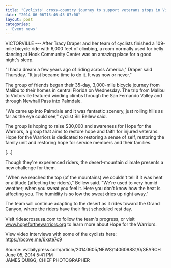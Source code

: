 ```yaml
---
title: "Cyclists' cross-country journey to support veterans stops in Victorville"
date: "2014-06-06T13:46:45-07:00"
layout: post
categories:
- 'Event news'
---
```


VICTORVILLE --- After Tracy Draper and her team of cyclists finished a 109-mile bicycle ride with 6,000 feet of climbing, a room normally used for belly dancing at Hook Community Center was an amazing place for a good night's sleep.

"I had a dream a few years ago of riding across America," Draper said Thursday. "It just became time to do it. It was now or never."

The group of friends began their 35-day, 3,000-mile bicycle journey from Malibu to their homes in central Florida on Wednesday. The trip from Malibu to Victorville featured winding climbs through the San Fernando Valley and through Newhall Pass into Palmdale.

"We came up into Palmdale and it was fantastic scenery, just rolling hills as far as the eye could see," cyclist Bill Bellew said.

The group is hoping to raise $30,000 and awareness for Hope for the Warriors, a group that aims to restore hope and faith for injured veterans. Hope for the Warriors is dedicated to restoring a sense of self, restoring the family unit and restoring hope for service members and their families.

\[...\]

Though they're experienced riders, the desert-mountain climate presents a new challenge for them.

"When we reached the top (of the mountains) we couldn't tell if it was heat or altitude (affecting the riders)," Bellew said. "We're used to very humid weather; when you sweat you feel it. Here you don't know how the heat is affecting you. The humidity is so low the sweat dries up right away."

The team will continue adapting to the desert as it rides toward the Grand Canyon, where the riders have their first scheduled rest day.

Visit rideacrossusa.com to follow the team's progress, or visit www.hopeforthewarriors.org to learn more about Hope for the Warriors.

View video interviews with some of the cyclists here: https://bcove.me/6xste7c9

Source: vvdailypress.com/article/20140605/NEWS/140609881/0/SEARCH  
June 05, 2014 5:41 PM  
JAMES QUIGG, CHIEF PHOTOGRAPHER